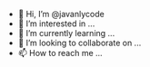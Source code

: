 - 👋 Hi, I’m @javanlycode
- 👀 I’m interested in ...
- 🌱 I’m currently learning ...
- 💞️ I’m looking to collaborate on ...
- 📫 How to reach me ...

<!---
javanlycode/javanlycode is a ✨ special ✨ repository because its `README.md` (this file) appears on your GitHub profile.
You can click the Preview link to take a look at your changes.
--->
